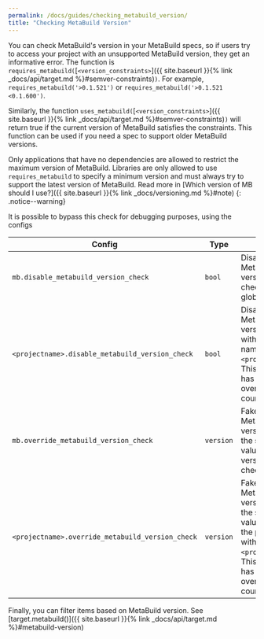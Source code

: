 ```yaml
---
permalink: /docs/guides/checking_metabuild_version/
title: "Checking MetaBuild Version"
---
```


You can check MetaBuild's version in your MetaBuild specs, so if users try to access your project with an unsupported MetaBuild version, they get an informative error. The function is
`requires_metabuild(`[`<version_constraints>`]({{ site.baseurl }}{% link _docs/api/target.md %}#semver-constraints)`)`.
For example, `requires_metabuild('>0.1.521')` or `requires_metabuild('>0.1.521 <0.1.600')`.

Similarly, the function `uses_metabuild(`[`<version_constraints>`]({{ site.baseurl }}{% link _docs/api/target.md %}#semver-constraints)`)` will return true if the current version of MetaBuild satisfies the constraints. This function can be used if you need a spec to support older MetaBuild versions.

Only applications that have no dependencies are allowed to restrict the maximum version of MetaBuild. Libraries are only allowed to use `requires_metabuild` to specify a minimum version and must always try to support the latest version of MetaBuild. Read more in [Which version of MB should I use?]({{ site.baseurl }}{% link _docs/versioning.md %}#note)
{: .notice--warning}

It is possible to bypass this check for debugging purposes, using the configs


| Config | Type | Effect |
|-----------|------|-------------|
| `mb.disable_metabuild_version_check`| `bool` | Disable the MetaBuild version checks globally |
| `<projectname>.disable_metabuild_version_check` | `bool` | Disable the MetaBuild version check within project named `<projectname>`. This config has priority over the `mb` counterpart. |
| `mb.override_metabuild_version_check`| `version` | Fakes the MetaBuild version to be the specified value for all version checks |
| `<projectname>.override_metabuild_version_check`| `version` | Fakes the MetaBuild version to be the specified value within the project with name `<projectname>`.  This config has priority over the `mb` counterpart. |

Finally, you can filter items based on MetaBuild version. See [target.metabuild()]({{ site.baseurl }}{% link _docs/api/target.md %}#metabuild-version)
